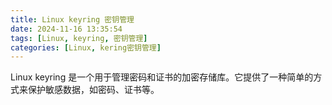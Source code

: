 ```yaml
---
title: Linux keyring 密钥管理
date: 2024-11-16 13:35:54
tags: [Linux, keyring, 密钥管理]
categories: [Linux, kering密钥管理]
---
```


Linux keyring 是一个用于管理密码和证书的加密存储库。它提供了一种简单的方式来保护敏感数据，如密码、证书等。